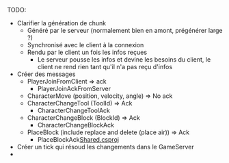 TODO:
- Clarifier la génération de chunk
    - Généré par le serveur (normalement bien en amont, prégénérer large ?)
    - Synchronisé avec le client à la connexion
    - Rendu par le client un fois les infos reçues
      - Le serveur pousse les infos et devine les besoins du client, le client ne rend rien tant qu'il n'a pas reçu d'infos
- Créer des messages
  - PlayerJoinFromClient => ack
    - PlayerJoinAckFromServer
  - CharacterMove (position, velocity, angle) => No ack
  - CharacterChangeTool (ToolId) => Ack
    - CharacterChangeToolAck
  - CharacterChangeBlock (BlockId) => Ack
    - CharacterChangeBlockAck
  - PlaceBlock (include replace and delete (place air)) => Ack
    - PlaceBlockAck[Shared.csproj](Shared.csproj)
- Créer un tick qui résoud les changements dans le GameServer
- 